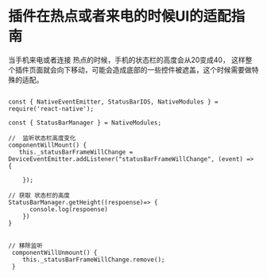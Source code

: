 
# 插件在热点或者来电的时候UI的适配指南

当手机来电或者连接 热点的时候，手机的状态栏的高度会从20变成40，
这样整个插件页面就会向下移动，可能会造成底部的一些控件被遮盖，这个时候需要做特殊的适配。


```

const { NativeEventEmitter, StatusBarIOS, NativeModules } = require('react-native');

const { StatusBarManager } = NativeModules;

//  监听状态栏高度变化
componentWillMount() {
   this._statusBarFrameWillChange = DeviceEventEmitter.addListener("statusBarFrameWillChange", (event) => {
            
    }); 

// 获取 状态栏的高度
StatusBarManager.getHeight((respoense)=> {
      console.log(respoense)
    })
}

 
// 移除监听
 componentWillUnmount() {
    this._statusBarFrameWillChange.remove();
 }

```

